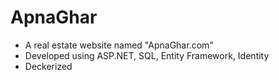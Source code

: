 # ApnaGhar
* A real estate website named "ApnaGhar.com"
* Developed using ASP.NET, SQL, Entity Framework, Identity
* Deckerized
